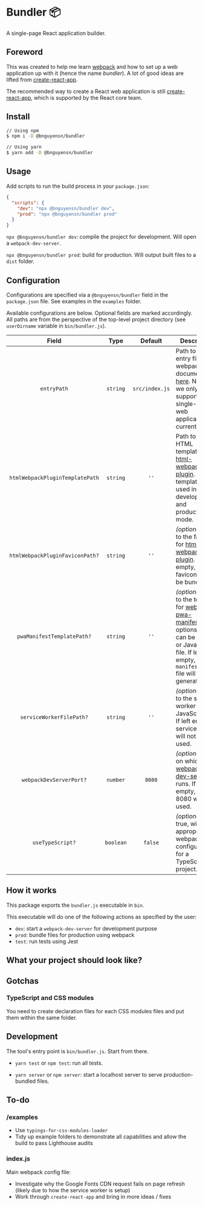 # Bundler 📦

A single-page React application builder.

## Foreword

This was created to help me learn [webpack](http://webpack.js.org/)
and how to set up a web application up with it (hence the name _bundler_). A
lot of good ideas are lifted from
[create-react-app](https://github.com/facebook/create-react-app).

The recommended way to create a React web application is still
[create-react-app](https://github.com/facebook/create-react-app), which is
supported by the React core team.

## Install

```bash
// Using npm
$ npm i -D @bnguyensn/bundler

// Using yarn
$ yarn add -D @bnguyensn/bundler
```

## Usage

Add scripts to run the build process in your `package.json`:

```json
{
  "scripts": {
    "dev": "npx @bnguyensn/bundler dev",
    "prod": "npx @bnguyensn/bundler prod"
  }
}
```

`npx @bnguyensn/bundler dev`: compile the project for development. Will open a
`webpack-dev-server`.

`npx @bnguyensn/bundler prod`: build for production. Will output built files to
a `dist` folder.

## Configuration

Configurations are specified via a `@bnguyensn/bundler` field in the
`package.json` file. See examples in the `examples` folder.

Available configurations are below. Optional fields are marked accordingly. All
paths are from the perspective of the top-level project directory (see
`userDirname` variable in `bin/bundler.js`).

|              Field              |   Type    |    Default     | Description                                                                                                                                                                                                                        |
| :-----------------------------: | :-------: | :------------: | ---------------------------------------------------------------------------------------------------------------------------------------------------------------------------------------------------------------------------------- |
|           `entryPath`           | `string`  | `src/index.js` | Path to the entry file for webpack. See documentation [here](https://webpack.js.org/concepts/entry-points/). Note that we only support single-page web applications currently.                                                     |
| `htmlWebpackPluginTemplatePath` | `string`  |      `''`      | Path to the HTML template for [html-webpack-plugin](https://github.com/jantimon/html-webpack-plugin). This template is used in both development and production mode.                                                               |
| `htmlWebpackPluginFaviconPath?` | `string`  |      `''`      | _(optional)_ Path to the favicon for [html-webpack-plugin](https://github.com/jantimon/html-webpack-plugin#events). If left empty, a favicon will not be bundled.                                                                  |
|   `pwaManifestTemplatePath?`    | `string`  |      `''`      | _(optional)_ Path to the template for [webpack-pwa-manifest](https://github.com/arthurbergmz/webpack-pwa-manifest)'s options, which can be a JSON or JavaScript file. If left empty, a `manifest.json` file will not be generated. |
|    `serviceWorkerFilePath?`     | `string`  |      `''`      | _(optional)_ Path to the service worker JavaScript file. If left empty, service worker will not be used.                                                                                                                           |
|     `webpackDevServerPort?`     | `number`  |     `8080`     | _(optional)_ Port on which [webpack-dev-server](https://webpack.js.org/guides/development/#using-webpack-dev-server) runs. If left empty, port 8080 will be used.                                                                  |
|        `useTypeScript?`         | `boolean` |    `false`     | _(optional)_ If true, will use appropriate webpack configurations for a TypeScript project.                                                                                                                                        |

## How it works

This package exports the `bundler.js` executable in `bin`.

This executable will do one of the following actions as specified by the user:

- `dev`: start a `webpack-dev-server` for development purpose
- `prod`: bundle files for production using webpack
- `test`: run tests using Jest

## What your project should look like?

## Gotchas

### TypeScript and CSS modules

You need to create declaration files for each CSS modules files and put them
within the same folder.

## Development

The tool's entry point is `bin/bundler.js`. Start from there.

- `yarn test` or `npm test`: run all tests.

- `yarn server` or `npm server`: start a localhost server to serve
  production-bundled files.

## To-do

### /examples

- Use `typings-for-css-modules-loader`
- Tidy up example folders to demonstrate all capabilities and allow the build
  to pass Lighthouse audits

### index.js

Main webpack config file:

- Investigate why the Google Fonts CDN request fails on page refresh (likely
  due to how the service worker is setup)
- Work through `create-react-app` and bring in more ideas / fixes
